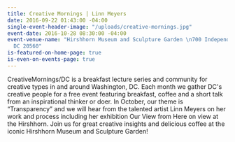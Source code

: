 ```yaml
---
title: Creative Mornings | Linn Meyers
date: 2016-09-22 01:43:00 -04:00
single-event-header-image: "/uploads/creative-mornings.jpg"
event-date: 2016-10-28 08:30:00 -04:00
event-venue-name: "Hirshhorn Museum and Sculpture Garden \n700 Independence Ave SW\nWashington,
  DC 20560"
is-featured-on-home-page: true
is-even-on-events-page: true
---
```


CreativeMornings/DC is a breakfast lecture series and community for creative types in and around Washington, DC. Each month we gather DC's creative people for a free event featuring breakfast, coffee and a short talk from an inspirational thinker or doer. In October, our theme is “Transparency” and we will hear from the talented artist Linn Meyers on her work and process including her exhibition Our View from Here on view at the Hirshhorn. Join us for great creative insights and delicious coffee at the iconic Hirshhorn Museum and Sculpture Garden!